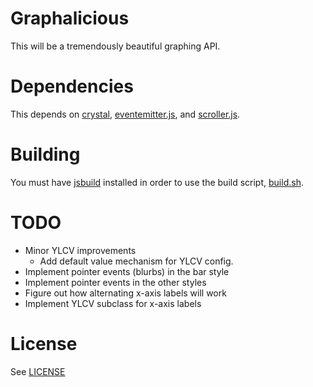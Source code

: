 # Graphalicious

This will be a tremendously beautiful graphing API.

# Dependencies

This depends on [crystal](https://github.com/unixpickle/crystal), [eventemitter.js](https://github.com/unixpickle/eventemitter.js), and [scroller.js](https://github.com/unixpickle/scroller.js).

# Building

You must have [jsbuild](https://github.com/unixpickle/jsbuild) installed in order to use the build script, [build.sh](build.sh).

# TODO

 * Minor YLCV improvements
   * Add default value mechanism for YLCV config.
 * Implement pointer events (blurbs) in the bar style
 * Implement pointer events in the other styles
 * Figure out how alternating x-axis labels will work
 * Implement YLCV subclass for x-axis labels

# License

See [LICENSE](LICENSE)
